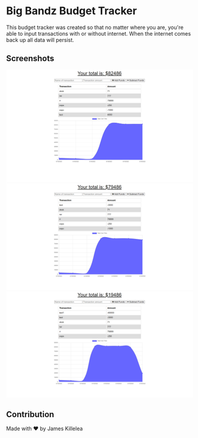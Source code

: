 # Big Bandz Budget Tracker
This budget tracker was created so that no matter where you are, you're able to input transactions with or without internet. When 
the internet comes back up all data will persist.

## Screenshots

![image](./assets/budget1.png)
![image](./assets/budget2.png)
![image](./assets/budget3.png)

## Contribution 
Made with ❤️ by James Killelea